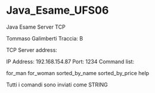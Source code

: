 # Java_Esame_UFS06
Java Esame Server TCP 

Tommaso Galimberti 
Traccia: B

TCP Server address:

IP Address: 192.168.154.87
Port: 1234
Command list:

for_man
for_woman
sorted_by_name
sorted_by_price
help

Tutti i comandi sono inviati come STRING

